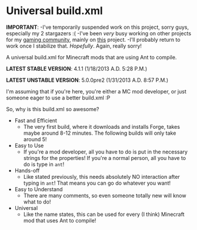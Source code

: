 Universal build.xml
===================
**IMPORTANT**:
-I've temporarily suspended work on this project, sorry guys, especially my 2 stargazers :(
-I've been *very* busy working on other projects for my [gaming community](http://www.50dkp.com/), mainly on [this](https://github.com/50DKP/FF2) project.
-I'll probably return to work once I stabilize that.  *Hopefully*.  Again, really sorry!

A universal build.xml for Minecraft mods that are using Ant to compile.

**LATEST STABLE VERSION**:  4.1.1 (1/18/2013 A.D. 5:28 P.M.)

**LATEST UNSTABLE VERSION**:  5.0.0pre2 (1/31/2013 A.D. 8:57 P.M.)

I'm assuming that if you're here, you're either a MC mod developer, or just someone eager to use a better build.xml :P

So, why is this build.xml so awesome?
* Fast and Efficient
  * The very first build, where it downloads and installs Forge, takes maybe around 8-12 minutes.  The following builds will only take around 5!
* Easy to Use
  * If you're a mod developer, all you have to do is put in the necessary strings for the properties!  If you're a normal person, all you have to do is type in `ant`!
* Hands-off
  * Like stated previously, this needs absolutely NO interaction after typing in `ant`!  That means you can go do whatever you want!
* Easy to Understand
  * There are many comments, so even someone totally new will know what to do!
* Universal
  * Like the name states, this can be used for every (I think) Minecraft mod that uses Ant to compile!
